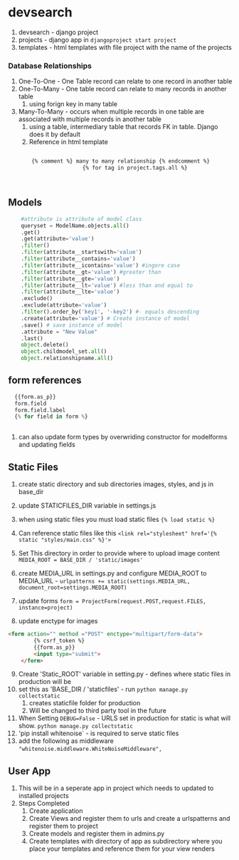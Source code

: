 # devsearch

1. devsearch - django project
2. projects - django app in `djangoproject start project`
3. templates - html templates with file project with the name of the projects


### Database Relationships

1. One-To-One - One Table record can relate to one record in another table
2. One-To-Many - One table record can relate to many records in another table
   1. using forign key in many table
3. Many-To-Many - occurs when multiple records in one table are associated with multiple records in another table
   1. using a table, intermediary table that records FK in table. Django does it by default
   2. Reference in html template
    ```html
    
        {% comment %} many to many relationship {% endcomment %}
                        {% for tag in project.tags.all %}
    ```
    ```
  
## Models

```python
    #attribute is attribute of model class
    queryset = ModelName.objects.all()
    .get()
    .get(attribute='value')
    .filter()
    .filter(attribute__startswith='value')
    .filter(attribute__contains='value')
    .filter(attribute__icontains='value') #ingore case
    .filter(attribute__gt='value') #greater than
    .filter(attribute__gte='value')
    .filter(attribute__lt='value') #less than and equal to
    .filter(attribute__lte='value')
    .exclude()
    .exclude(attribute='value')
    .filter().order_by('key1', '-key2') #- equals descending
    .create(attribute='value') # Create instance of model
    .save() # save instance of model
    .attribute = "New Value"
    .last()
    object.delete()
    object.childmodel_set.all()
    object.relationshipname.all()
```


## form references


```python
  {{form.as_p}}
  form.field
  form.field.label
  {% for field in form %}
  
```

1. can also update form types by overwriding constructor for modelforms and updating fields




## Static Files

1. create static directory and sub directories images, styles, and js in base_dir 
2. update STATICFILES_DIR variable in settings.js
3. when using static files you must load static files `{% load static %}`
4. Can reference static files like this `<link rel="stylesheet" href='{% static "styles/main.css" %}'>`
5. Set This directory in order to provide where to upload image content `MEDIA_ROOT = BASE_DIR / 'static/images'`
6. create MEDIA_URL in settings.py and configure MEDIA_ROOT to MEDIA_URL - `urlpatterns += static(settings.MEDIA_URL, document_root=settings.MEDIA_ROOT)`  
7. update forms `form = ProjectForm(request.POST,request.FILES, instance=project)`

8. update enctype for images
```html
<form action="" method ="POST" enctype="multipart/form-data">
        {% csrf_token %}
        {{form.as_p}}
        <input type="submit">
    </form>
```
9. Create 'Static_ROOT' variable in setting.py - defines where static files in production will be
10. set this as 'BASE_DIR / 'staticfiles' - run `python manage.py collectstatic`
    1.  creates staticfile folder for production
    2.  Will be changed to third party tool in the future
11. When Setting `DEBUG=False` - URLS set in production for static is what will show. `python manage.py collectstatic`
12. 'pip install whitenoise` - is required to serve static files
13. add the following as middleware `"whitenoise.middleware.WhiteNoiseMiddleware",`


## User App

1. This will be in a seperate app in project which needs to updated to installed projects
2. Steps Completed
   1. Create application
   2. Create Views and register them to urls and create a urlspatterns and register them to project 
   3. Create models and register them in admins.py
   4. Create templates with directory of app as subdirectory where you place your templates and reference them for your view renders
